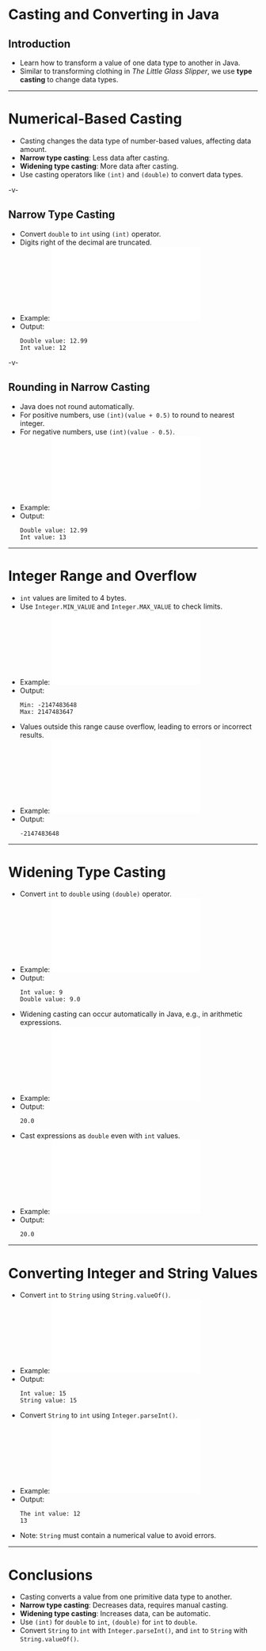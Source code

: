 # Casting and Converting in Java

## Introduction

-   Learn how to transform a value of one data type to another in Java.
-   Similar to transforming clothing in _The Little Glass Slipper_, we use **type casting** to change data types.

---

# Numerical-Based Casting

-   Casting changes the data type of number-based values, affecting data amount.
-   **Narrow type casting**: Less data after casting.
-   **Widening type casting**: More data after casting.
-   Use casting operators like `(int)` and `(double)` to convert data types.

-v-

## Narrow Type Casting

-   Convert `double` to `int` using `(int)` operator.
-   Digits right of the decimal are truncated.
-   Example: ![](../src/examples/NarrowCasting.java)
-   Output:
    ```
    Double value: 12.99
    Int value: 12
    ```

-v-

## Rounding in Narrow Casting

-   Java does not round automatically.
-   For positive numbers, use `(int)(value + 0.5)` to round to nearest integer.
-   For negative numbers, use `(int)(value - 0.5)`.
-   Example: ![](../src/examples/RoundingNarrowCasting.java)
-   Output:
    ```
    Double value: 12.99
    Int value: 13
    ```

---

# Integer Range and Overflow

-   `int` values are limited to 4 bytes.
-   Use `Integer.MIN_VALUE` and `Integer.MAX_VALUE` to check limits.
-   Example: ![](../src/examples/IntegerRangeLimits.java)
-   Output:
    ```
    Min: -2147483648
    Max: 2147483647
    ```
-   Values outside this range cause overflow, leading to errors or incorrect results.
-   Example: ![](../src/examples/IntegerOverflow.java)
-   Output:
    ```
    -2147483648
    ```

---

# Widening Type Casting

-   Convert `int` to `double` using `(double)` operator.
-   Example: ![](../src/examples/WideningCasting.java)
-   Output:
    ```
    Int value: 9
    Double value: 9.0
    ```
-   Widening casting can occur automatically in Java, e.g., in arithmetic expressions.
-   Example: ![](../src/examples/AutoWideningCasting.java)
-   Output:
    ```
    20.0
    ```
-   Cast expressions as `double` even with `int` values.
-   Example: ![](../src/examples/ExpressionWideningCasting.java)
-   Output:
    ```
    20.0
    ```

---

# Converting Integer and String Values

-   Convert `int` to `String` using `String.valueOf()`.
-   Example: ![](../src/examples/IntToString.java)
-   Output:
    ```
    Int value: 15
    String value: 15
    ```
-   Convert `String` to `int` using `Integer.parseInt()`.
-   Example: ![](../src/examples/StringToInt.java)
-   Output:
    ```
    The int value: 12
    13
    ```
-   Note: `String` must contain a numerical value to avoid errors.

---

# Conclusions

-   Casting converts a value from one primitive data type to another.
-   **Narrow type casting**: Decreases data, requires manual casting.
-   **Widening type casting**: Increases data, can be automatic.
-   Use `(int)` for `double` to `int`, `(double)` for `int` to `double`.
-   Convert `String` to `int` with `Integer.parseInt()`, and `int` to `String` with `String.valueOf()`.

